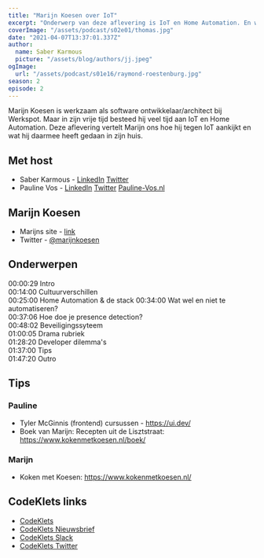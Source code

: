 ```yaml
---
title: "Marijn Koesen over IoT"
excerpt: "Onderwerp van deze aflevering is IoT en Home Automation. En we gaan Marijn daarover aan de tand voelen."
coverImage: "/assets/podcast/s02e01/thomas.jpg"
date: "2021-04-07T13:37:01.337Z"
author:
  name: Saber Karmous
  picture: "/assets/blog/authors/jj.jpeg"
ogImage:
  url: "/assets/podcast/s01e16/raymond-roestenburg.jpg"
season: 2
episode: 2
---
```


Marijn Koesen is werkzaam als software ontwikkelaar/architect bij Werkspot. Maar in zijn vrije tijd besteed hij veel tijd aan IoT en Home Automation. Deze aflevering vertelt Marijn ons hoe hij tegen IoT aankijkt en wat hij daarmee heeft gedaan in zijn huis.

## Met host

- Saber Karmous - [LinkedIn](https://www.linkedin.com/in/saberkarmous/) [Twitter](https://twitter.com/sdotone)
- Pauline Vos - [LinkedIn](https://www.linkedin.com/in/paulinepvos/) [Twitter](https://twitter.com/vanamerongen) [Pauline-Vos.nl](https://www.pauline-vos.nl)

## Marijn Koesen

- Marijns site - [link](https://www.marijnkoesen.nl/)
- Twitter - [@marijnkoesen](https://twitter.com/marijnkoesen)


## Onderwerpen

00:00:29 Intro  
00:14:00 Cultuurverschillen  
00:25:00 Home Automation & de stack 
00:34:00 Wat wel en niet te automatiseren?  
00:37:06 Hoe doe je presence detection?  
00:48:02 Beveiligingssyteem  
01:00:05 Drama rubriek  
01:28:20 Developer dilemma's  
01:37:00 Tips  
01:47:20 Outro  

## Tips

### Pauline
- Tyler McGinnis (frontend) cursussen - <https://ui.dev/>
- Boek van Marijn: Recepten uit de Lisztstraat: <https://www.kokenmetkoesen.nl/boek/>

### Marijn

- Koken met Koesen: <https://www.kokenmetkoesen.nl/>


## CodeKlets links

- [CodeKlets](https://codeklets.nl)
- [CodeKlets Nieuwsbrief](https://codeklets.nl/newsletter)
- [CodeKlets Slack](https://join.slack.com/t/codeklets/shared_invite/enQtNzQ4MTI4MTMxNzY2LWYzNTk0NzE1YzdkNDczYTg1MDBjZDIyZjkzMThmYTBkZTY3ZTBhNDYyOGY4OWQxZGExM2Q5NzA2ZDM0NGY1ZGM)
- [CodeKlets Twitter](https://twitter.com/codeklets)
